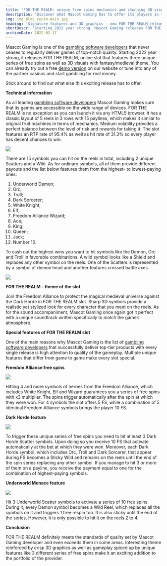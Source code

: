 ```yaml
---
title: 'FOR THE REALM: unique free spins mechanics and stunning 3D visuals'
description: 'Discover what Mascot Gaming has to offer its players in the first release of 2022 – FOR THE REALM. Learn about special features of the game and get into gambling right away!'
img: img_blog_realm-main.jpg
heading: 'Signature features and 3D graphics - new FOR THE REALM release from Mascot Gaming'
shortDescr: 'Starting 2022 year strong, Mascot Gaming releases FOR THE REALM, online slot that features three unique series of free spins as well as 3D visuals with fantasy/medieval theme. Stick around to find out what else this exciting release has to offer.'
archiveDate: 2022-02-17
---
```

Mascot Gaming is one of the [gambling software developers](https://mascot.games/blog-the-red-horde-review.html) that never ceases to regularly deliver games of top-notch quality. Starting 2022 year strong, it releases FOR THE REALM, online slot that features three unique series of free spins as well as 3D visuals with fantasy/medieval theme. You can already try out a free [demo version](https://play.mascot.games/for-the-realm.html) on our website or tune into any of the partner casinos and start gambling for real money.

Stick around to find out what else this exciting release has to offer.

**Technical information**

As all leading [gambling software developers](https://mascot.games/blog-the-red-horde-review.html) Mascot Gaming makes sure that its games are accessible on the wide range of devices. FOR THE REALM is no exception as you can launch it via any HTML5 browser. It has a classic layout of 5 reels in 3 rows with 15 paylines, which makes it similar to original fruit machines in terms of mechanics. Medium volatility provides a perfect balance between the level of risk and rewards for taking it. The slot features an RTP rate of 95.4% as well as hit rate of 31.3% so every player has decent chances to win.

![](../../images/img_blog-realm-1.jpg)

There are 15 symbols you can hit on the reels in total, including 2 unique Scatters and a Wild. As for ordinary symbols, all of them provide different payouts and the list below features them from the highest- to lowest-paying ones:

1.  Underworld Demon;
2.  Orc;
3.  Troll;
4.  Dark Sorcerer;
5.  White Knight;
6.  Elf;
7.  Freedom Alliance Wizard;
8.  Ace;
9.  King;
10.  Queen;
11.  Jack;
12.  Number 10.

To cash out the highest wins you want to hit symbols like the Demon, Orc and Troll in favorable combinations. A wild symbol looks like a Shield and replaces any other symbol on the reels. One of the Scatters is represented by a symbol of demon head and another features crossed battle axes.

![](../../images/img_blog-realm-2.jpg)

**FOR THE REALM – theme of the slot**

Join the Freedom Alliance to protect the magical medieval universe against the Dark Horde in FOR THE REALM slot. Sharp 3D symbols provide a realistic yet stylized look for every character that you meet on the reels. As for the sound accompaniment, Mascot Gaming once again got it perfect with a unique soundtrack written specifically to match the game’s atmosphere.

**Special features of FOR THE REALM slot**

One of the main reasons why Mascot Gaming is the list of [gambling software developers](https://mascot.games/blog-the-red-horde-review.html) that successfully deliver top-tier products with every single release is high attention to quality of the gameplay. Multiple unique features that differ from game to game make every slot special.

**Freedom Alliance free spins**

![](../../images/img_blog-realm-3.jpg)

Hitting 4 and more symbols of heroes from the Freedom Alliance, which includes White Knight, Elf and Wizard guarantees you a series of free spins with x3 multiplier. The spins trigger automatically after the spin at which they were won. For 4 symbols the slot offers 5 FS, while a combination of 5 identical Freedom Alliance symbols brings the player 10 FS.

**Dark Horde feature**

![](../../images/img_blog-realm-4.jpg)

To trigger these unique series of free spins you need to hit at least 3 Dark Horde Scatter symbols. Upon doing so you receive 10 FS that activate automatically at the bet at which they were won. Moreover, each Dark Horde symbol, which includes Orc, Troll and Dark Sorcerer, that appear during FS becomes a Sticky Wild and remains on the reels until the end of the spin series replacing any other symbol. If you manage to hit 3 or more of them on a payline, you receive the payment equal to one for the combination of highest-paying symbols.

**Underworld Menace feature**

![](../../images/img_blog-realm-5.jpg)

Hit 3 Underworld Scatter symbols to activate a series of 10 free spins. During it, every Demon symbol becomes a Wild Reel, which replaces all the symbols on it and triggers 1 free respin too. It is also sticky until the end of the series. However, it is only possible to hit it on the reels 2 to 4.

**Conclusion**

FOR THE REALM definitely meets the standards of quality set by Mascot Gaming developer and even exceeds them in some areas. Interesting theme reinforced by crisp 3D graphics as well as gameplay spiced up by unique features like 3 different series of free spins make it an exciting addition to the portfolio of the provider.
